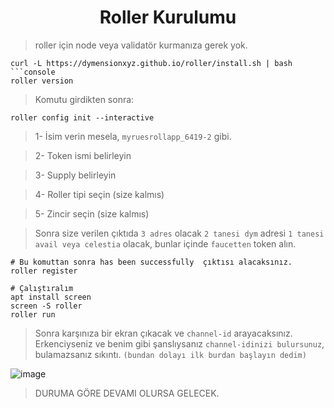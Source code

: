 <h1 align="center"> Roller Kurulumu </h1>

> roller için node veya validatör kurmanıza gerek yok.

```console
curl -L https://dymensionxyz.github.io/roller/install.sh | bash
```console
roller version
```

> Komutu girdikten sonra:

```console
roller config init --interactive
```

> 1- İsim verin mesela, `myruesrollapp_6419-2` gibi.

> 2- Token ismi belirleyin

> 3- Supply belirleyin

> 4- Roller tipi seçin (size kalmıs)

> 5- Zincir seçin (size kalmıs)

> Sonra size verilen çıktıda `3 adres` olacak `2 tanesi dym` adresi `1 tanesi avail veya celestia` olacak, bunlar içinde `faucetten` token alın.
```console
# Bu komuttan sonra has been successfully  çıktısı alacaksınız.
roller register
```
```console
# Çalıştıralım
apt install screen
screen -S roller
roller run
```

> Sonra karşınıza bir ekran çıkacak ve `channel-id` arayacaksınız.
> Erkenciyseniz ve benim gibi şanslıysanız `channel-idinizi bulursunuz`, bulamazsanız sıkıntı. `(bundan dolayı ilk burdan başlayın dedim)`

![image](https://github.com/ruesandora/dYmension-rollApp/assets/101149671/d04bd72a-f73f-40f8-bb6b-0ac834b90610)


> DURUMA GÖRE DEVAMI OLURSA GELECEK.
